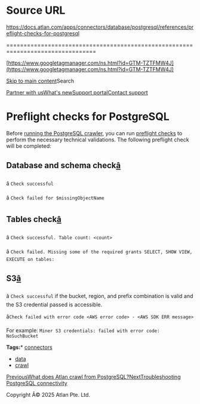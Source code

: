 # Source URL
https://docs.atlan.com/apps/connectors/database/postgresql/references/preflight-checks-for-postgresql

================================================================================

<!--
canonical: https://docs.atlan.com/apps/connectors/database/postgresql/references/preflight-checks-for-postgresql
link-alternate: https://docs.atlan.com/apps/connectors/database/postgresql/references/preflight-checks-for-postgresql
meta-description: Before [running the PostgreSQL crawler](/apps/connectors/database/postgresql/how-tos/crawl-postgresql), you can run [preflight checks](/product/connectio.
meta-docsearch:docusaurus_tag: docs-default-current
meta-docsearch:language: en
meta-docsearch:version: current
meta-docusaurus_locale: en
meta-docusaurus_tag: docs-default-current
meta-docusaurus_version: current
meta-generator: Docusaurus v3.8.1
meta-og-description: Before [running the PostgreSQL crawler](/apps/connectors/database/postgresql/how-tos/crawl-postgresql), you can run [preflight checks](/product/connectio.
meta-og-locale: en
meta-og-title: Preflight checks for PostgreSQL | Atlan Documentation
meta-og-url: https://docs.atlan.com/apps/connectors/database/postgresql/references/preflight-checks-for-postgresql
meta-twitter:card: summary_large_image
meta-viewport: width=device-width,initial-scale=1
title: Preflight checks for PostgreSQL | Atlan Documentation
-->

[https://www.googletagmanager.com/ns.html?id=GTM-TZTFMW4J](https://www.googletagmanager.com/ns.html?id=GTM-TZTFMW4J)

[Skip to main content](#__docusaurus_skipToContent_fallback)Search

[Partner with us](https://docs.google.com/forms/d/e/1FAIpQLScuAIhCm2GS7YFstrOjawbP8J7PUmOynQo7wI2yGCcCyEcVSw/viewform)[What's new](https://shipped.atlan.com/)[Support portal](https://atlan.zendesk.com/auth/v2/login/signin?return_to=https%3A%2F%2Fatlan.zendesk.com%2Fhc%2Fen-us&theme=hc&locale=en-us&brand_id=1900000425113&auth_origin=1900000425113%2Cfalse%2Ctrue)[Contact support](/support/submit-request)

Preflight checks for PostgreSQL
===============================

Before [running the PostgreSQL crawler](/apps/connectors/database/postgresql/how-tos/crawl-postgresql), you can run [preflight checks](/product/connections/concepts/what-are-preflight-checks) to perform the necessary technical validations. The following preflight check will be completed:

Database and schema check[â](#database-and-schema-check "Direct link to Database and schema check")
-----------------------------------------------------------------------------------------------------

â `Check successful`

â `Check failed for $missingObjectName`

Tables check[â](#tables-check "Direct link to Tables check")
--------------------------------------------------------------

â `Check successful. Table count: <count>`

â `Check failed. Missing some of the required grants SELECT, SHOW VIEW, EXECUTE on tables:`

S3[â](#s3 "Direct link to S3")
--------------------------------

â `Check successful` if the bucket, region, and prefix combination is valid and the S3 credential passed is accessible.

â`Check failed with error code <AWS error code> - <AWS SDK ERR message>`

For example: `Miner S3 credentials: failed with error code: NoSuchBucket`

**Tags:*** [connectors](/tags/connectors)
* [data](/tags/data)
* [crawl](/tags/crawl)

[PreviousWhat does Atlan crawl from PostgreSQL?](/apps/connectors/database/postgresql/references/what-does-atlan-crawl-from-postgresql)[NextTroubleshooting PostgreSQL connectivity](/apps/connectors/database/postgresql/troubleshooting/troubleshooting-postgresql-connectivity)

Copyright Â© 2025 Atlan Pte. Ltd.

